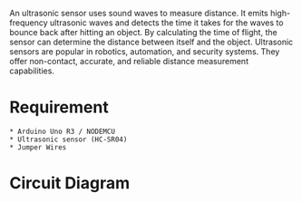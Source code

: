 An ultrasonic sensor uses sound waves to measure distance. It emits high-frequency ultrasonic waves and detects the time it takes for the waves to bounce back after hitting an object. By calculating the time of flight, the sensor can determine the distance between itself and the object. Ultrasonic sensors are popular in robotics, automation, and security systems. They offer non-contact, accurate, and reliable distance measurement capabilities.

# Requirement
    * Arduino Uno R3 / NODEMCU
    * Ultrasonic sensor (HC-SR04)
    * Jumper Wires

# Circuit Diagram
    